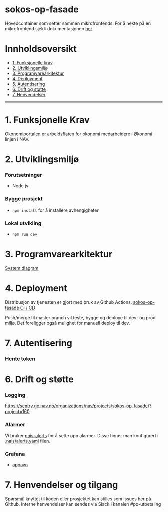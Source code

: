 # sokos-op-fasade

Hovedcontainer som setter sammen mikrofrontends.
For å hekte på en mikrofrontend sjekk dokumentasjonen [her](dokumentasjon/mikrofrontend.md)

# Innholdsoversikt

- [1. Funksjonelle krav](#1-funksjonelle-krav)
- [2. Utviklingsmiljø](#2-utviklingsmiljø)
- [3. Programvarearkitektur](#3-programvarearkitektur)
- [4. Deployment](#4-deployment)
- [5. Autentisering](#5-autentisering)
- [6. Drift og støtte](#6-drift-og-støtte)
- [7. Henvendelser](#7-henvendelser)

---

# 1. Funksjonelle Krav

Okonomiportalen er arbeidsflaten for okonomi medarbeidere i Økonomi linjen i NAV.

# 2. Utviklingsmiljø

### Forutsetninger

- Node.js

### Bygge prosjekt

- `npm install` for å installere avhengigheter

### Lokal utvikling

- `npm run dev`

# 3. Programvarearkitektur

[System diagram](dokumentasjon/system-diagram.md)

# 4. Deployment

Distribusjon av tjenesten er gjort med bruk av Github Actions.
[sokos-op-fasade CI / CD](https://github.com/navikt/sokos-op-fasade/actions)

Push/merge til master branch vil teste, bygge og deploye til dev- og prod miljø.
Det foreligger også mulighet for manuell deploy til dev.

# 7. Autentisering

### Hente token

# 6. Drift og støtte

### Logging

https://sentry.gc.nav.no/organizations/nav/projects/sokos-op-fasade/?project=160

### Alarmer

Vi bruker [nais-alerts](https://doc.nais.io/observability/alerts) for å sette opp alarmer. Disse finner man konfigurert i [.nais/alerts.yaml](.nais/alerts.yaml) filen.

### Grafana

- [appavn](url)

# 7. Henvendelser og tilgang

Spørsmål knyttet til koden eller prosjektet kan stilles som issues her på Github.
Interne henvendelser kan sendes via Slack i kanalen #po-utbetaling
